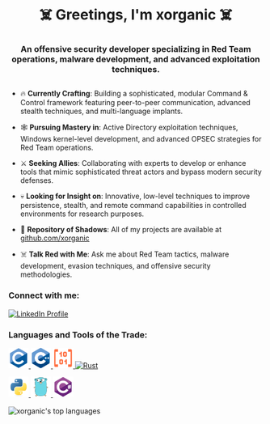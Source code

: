  <h1 align="center">  ☠️ Greetings, I'm xorganic ☠️</h1>

 ## 
<h3 align="center">An offensive security developer specializing in Red Team operations, malware development, and advanced exploitation techniques.</h3>

##
- 🔥 **Currently Crafting**: Building a sophisticated, modular Command & Control framework featuring peer-to-peer communication, advanced stealth techniques, and multi-language implants.

- 🕸️ **Pursuing Mastery in**: Active Directory exploitation techniques, Windows kernel-level development, and advanced OPSEC strategies for Red Team operations.

- ⚔️ **Seeking Allies**: Collaborating with experts to develop or enhance tools that mimic sophisticated threat actors and bypass modern security defenses.

- 💀 **Looking for Insight on**: Innovative, low-level techniques to improve persistence, stealth, and remote command capabilities in controlled environments for research purposes.

- 🧩 **Repository of Shadows**: All of my projects are available at [github.com/xorganic](https://github.com/xorganic)

- ☠️ **Talk Red with Me**: Ask me about Red Team tactics, malware development, evasion techniques, and offensive security methodologies.

<h3 align="left">Connect with me:</h3>
<p align="left">
<a href="https://linkedin.com/in/moise-alexandru" target="blank"><img align="center" src="https://raw.githubusercontent.com/rahuldkjain/github-profile-readme-generator/master/src/images/icons/Social/linked-in-alt.svg" alt="LinkedIn Profile" height="30" width="40" /></a>
</p>

<h3 align="left">Languages and Tools of the Trade:</h3>

<p align="left"> 
  <!-- Row 1: Core Languages -->
  <a href="https://www.cprogramming.com/" target="_blank" rel="noreferrer"> 
    <img src="https://raw.githubusercontent.com/devicons/devicon/master/icons/c/c-original.svg" alt="C" width="40" height="40"/> 
  </a> 
  <a href="https://www.w3schools.com/cpp/" target="_blank" rel="noreferrer"> 
    <img src="https://raw.githubusercontent.com/devicons/devicon/master/icons/cplusplus/cplusplus-original.svg" alt="C++" width="40" height="40"/> 
  </a> 
  <a href="https://en.wikipedia.org/wiki/Assembly_language" target="_blank" rel="noreferrer"> 
    <img src="https://raw.githubusercontent.com/PKief/vscode-material-icon-theme/main/icons/assembly.svg" alt="Assembly" width="40" height="40"/> 
  </a>
  <a href="https://www.rust-lang.org" target="_blank" rel="noreferrer"> 
    <img src="https://raw.githubusercontent.com/rust-lang/rust-artwork/master/logo/rust-logo-512x512.png" alt="Rust" width="40" height="40"/> 
  </a> 
</p>

<p align="left"> 
  <!-- Row 2: Additional Languages -->
  <a href="https://www.python.org" target="_blank" rel="noreferrer"> 
    <img src="https://raw.githubusercontent.com/devicons/devicon/master/icons/python/python-original.svg" alt="Python" width="40" height="40"/> 
  </a> 
  <a href="https://golang.org" target="_blank" rel="noreferrer"> 
    <img src="https://raw.githubusercontent.com/devicons/devicon/master/icons/go/go-original.svg" alt="Go" width="40" height="40"/> 
  </a>
    <a href="https://www.w3schools.com/cs/" target="_blank" rel="noreferrer"> 
    <img src="https://raw.githubusercontent.com/devicons/devicon/master/icons/csharp/csharp-original.svg" alt="C#" width="40" height="40"/> 
  </a>  
</p>


<p align="left" width="37%">
  <img align="center" src="https://github-readme-stats.vercel.app/api/top-langs?username=xorganic&show_icons=true&locale=en&layout=compact&theme=gruvbox" alt="xorganic's top languages" />
</p>
